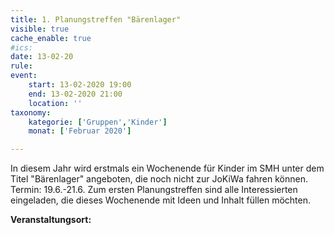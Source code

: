 ```yaml
---
title: 1. Planungstreffen "Bärenlager"
visible: true
cache_enable: true
#ics: 
date: 13-02-20
rule: 
event:
	start: 13-02-2020 19:00
	end: 13-02-2020 21:00
	location: ''
taxonomy:
	kategorie: ['Gruppen','Kinder']
	monat: ['Februar 2020']

---
```

In diesem Jahr wird erstmals ein Wochenende für Kinder im SMH unter dem Titel "Bärenlager" angeboten, die noch nicht zur JoKiWa fahren können.
Termin: 19.6.-21.6.
Zum ersten Planungstreffen sind alle Interessierten eingeladen, die dieses Wochenende mit Ideen und Inhalt füllen möchten.



**Veranstaltungsort:** 

